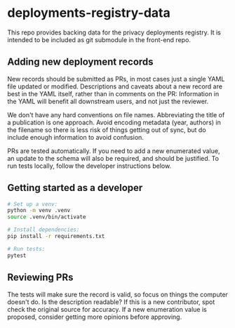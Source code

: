# deployments-registry-data

This repo provides backing data for the privacy deployments registry.
It is intended to be included as git submodule in the front-end repo.

## Adding new deployment records

New records should be submitted as PRs,
in most cases just a single YAML file updated or modified.
Descriptions and caveats about a new record are best in the YAML itself,
rather than in comments on the PR:
Information in the YAML will benefit all downstream users, and not just the reviewer.

We don't have any hard conventions on file names.
Abbreviating the title of a publication is one approach.
Avoid encoding metadata (year, authors) in the filename so there is less risk of things getting out of sync, but do include enough information to avoid confusion.

PRs are tested automatically.
If you need to add a new enumerated value, an update to the schema will also be required,
and should be justified.
To run tests locally, follow the developer instructions below.

## Getting started as a developer

```bash
# Set up a venv:
python -m venv .venv
source .venv/bin/activate

# Install dependencies:
pip install -r requirements.txt

# Run tests:
pytest
```

## Reviewing PRs

The tests will make sure the record is valid, so focus on things the computer doesn't do.
Is the description readable?
If this is a new contributor, spot check the original source for accuracy.
If a new enumeration value is proposed, consider getting more opinions before approving.




